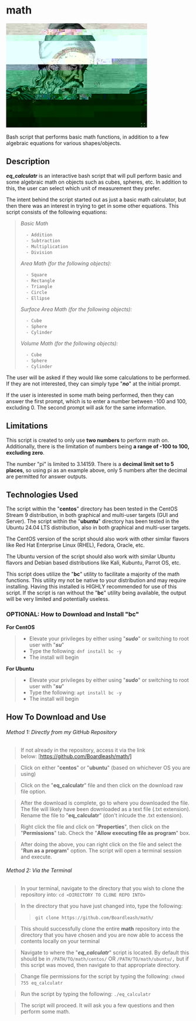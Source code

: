 # math
![Alt text](./images/euclid_glitched.png)

Bash script that performs basic math functions, in addition to a few algebraic equations for various shapes/objects.

## Description

***eq_calculatr*** is an interactive bash script that will pull perform basic and some algebraic math on objects such as cubes, spheres, etc.  In addition to this, the user can select which unit of measurement they prefer.

The intent behind the script started out as just a basic math calculator, but then there was an interest in trying to get in some other equations.  This script consists of the following equations:

>	*Basic Math*
>
>		- Addition
>		- Subtraction
>		- Multiplication
>		- Division
>		
>	*Area Math (for the following objects):*
>
>		- Square
>		- Rectangle
>		- Triangle
>		- Circle
>		- Ellipse
>		
>	*Surface Area Math (for the following objects):*
>
>		- Cube
>		- Sphere
>		- Cylinder
>		
>	*Volume Math (for the following objects):*
>
>		- Cube
>		- Sphere
>		- Cylinder

The user will be asked if they would like some calculations to be performed.  If they are not interested, they can simply type "***no***" at the initial prompt.

If the user is interested in some math being performed, then they can answer the first prompt, which is to enter a number between -100 and 100, excluding 0.  The second prompt will ask for the same information.

## Limitations

This script is created to only use **two numbers** to perform math on.  Additionally, there is the limitation of numbers being **a range of -100 to 100, excluding zero**.

The number "pi" is limited to 3.14159.  There is a **decimal limit set to 5 places**, so using pi as an example above, only 5 numbers after the decimal are permitted for answer outputs.
## Technologies Used

The script within the "**centos**" directory has been tested in the CentOS Stream 9 distribution, in both graphical and multi-user targets (GUI and Server). The script within the "**ubuntu**" directory has been tested in the Ubuntu 24.04 LTS distribution, also in both graphical and multi-user targets.

The CentOS version of the script should also work with other similar flavors like Red Hat Enterprise Linux (RHEL), Fedora, Oracle, etc.

The Ubuntu version of the script should also work with similar Ubuntu flavors and Debian based distributions like Kali, Kubuntu, Parrot OS, etc.

This script does utilize the "**bc**" utility to facilitate a majority of the math functions.  This utility my not be native to your distribution and may require installing.  Having this installed is HIGHLY recommended for use of this script.  If the script is ran without the "**bc**" utility being available, the output will be very limited and potentially useless.

### OPTIONAL: How to Download and Install "bc"

**For CentOS**
>	- Elevate your privileges by either using "***sudo***" or switching to root user with "***su***"
>	- Type the following: `dnf install bc -y`
>	- The install will begin

**For Ubuntu**
>	- Elevate your privileges by either using "***sudo***" or switching to root user with "***su***"
>	- Type the following: `apt install bc -y`
>	- The install will begin
## How To Download and Use

###### Method 1: Directly from my GitHub Repository

> If not already in the repository, access it via the link below: [https://github.com/Boardleash/math/]

> Click on either "**centos**" or "**ubuntu**" (based on whichever OS you are using)

> Click on the "**eq_calculatr**" file and then click on the download raw file option.

> After the download is complete, go to where you downloaded the file. The file will likely have been downloaded as a text file (.txt extension). Rename the file to "**eq_calculatr**" (don't inlcude the .txt extension).

> Right click the file and click on "**Properties**", then click on the "**Permissions**" tab. Check the "**Allow executing file as program**" box.

> After doing the above, you can right click on the file and select the "**Run as a program**" option. The script will open a terminal session and execute.

###### Method 2: Via the Terminal

> In your terminal, navigate to the directory that you wish to clone the repository into: `cd <DIRECTORY TO CLONE REPO INTO>`

> In the directory that you have just changed into, type the following:
> 
> > `git clone https://github.com/Boardleash/math/`

> This should successfully clone the entire **math** repository into the directory that you have chosen and you are now able to access the contents locally on your terminal

> Navigate to where the "***eq_calculatr***" script is located. By default this should be in `/PATH/TO/math/centos/` OR `/PATH/TO/math/ubuntu/,` but if this script was moved, then navigate to that appropriate directory.

> Change file permissions for the script by typing the following: `chmod 755 eq_calculatr`

> Run the script by typing the following: `./eq_calculatr`

> The script will proceed.  It will ask you a few questions and then perform some math.
